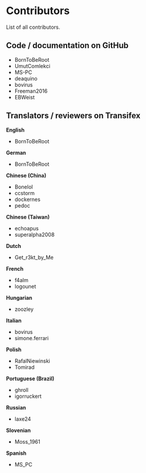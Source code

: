 # Contributors

List of all contributors.

## Code / documentation on GitHub
- BornToBeRoot
- UmutComlekci
- MS-PC
- deaquino
- bovirus
- Freeman2016
- EBWeist

## Translators / reviewers on Transifex

**English**
- BornToBeRoot

**German**
- BornToBeRoot

**Chinese (China)**
- Bonelol
- ccstorm
- dockernes
- pedoc

**Chinese (Taiwan)**
- echoapus
- superalpha2008

**Dutch**
- Get_r3kt_by_Me 

**French**
- f4alm
- logounet

**Hungarian**
- zoozley

**Italian**
- bovirus
- simone.ferrari

**Polish**
- RafalNiewinski
- Tomirad

**Portuguese (Brazil)**
- ghroll
- igorruckert

**Russian**
- laxe24

**Slovenian**
- Moss_1961

**Spanish**
- MS_PC
